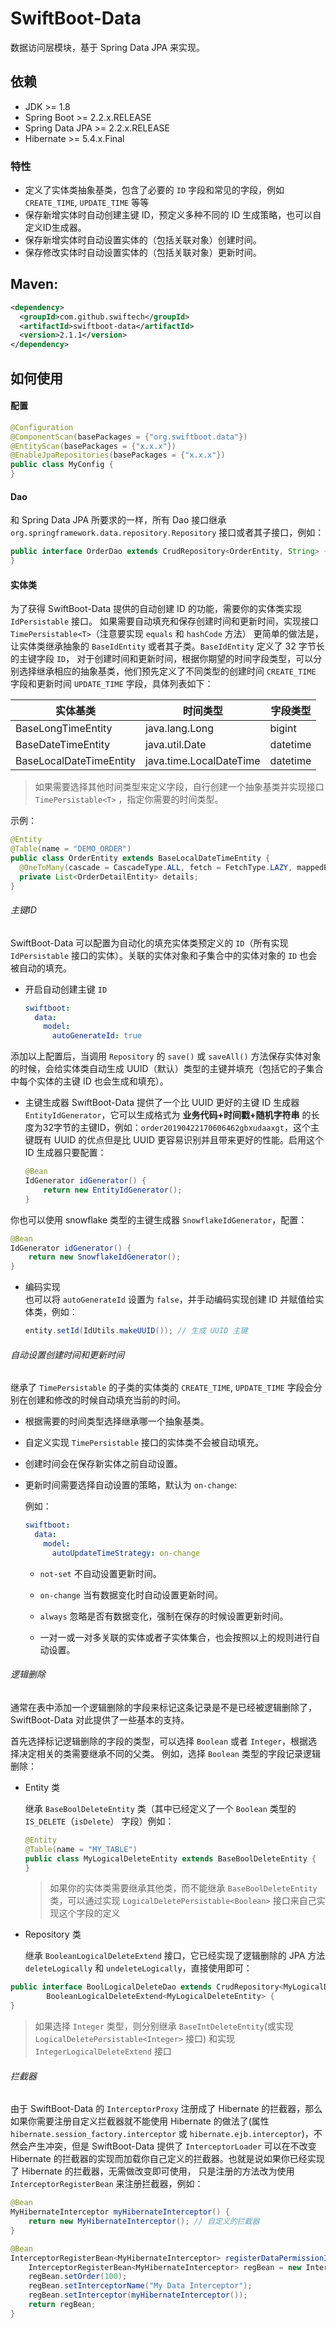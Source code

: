 # SwiftBoot-Data

数据访问层模块，基于 Spring Data JPA 来实现。

## 依赖
* JDK >= 1.8
* Spring Boot >= 2.2.x.RELEASE
* Spring Data JPA >= 2.2.x.RELEASE
* Hibernate >= 5.4.x.Final


### 特性
* 定义了实体类抽象基类，包含了必要的 `ID` 字段和常见的字段，例如 `CREATE_TIME`, `UPDATE_TIME` 等等
* 保存新增实体时自动创建主键 ID，预定义多种不同的 ID 生成策略，也可以自定义ID生成器。
* 保存新增实体时自动设置实体的（包括关联对象）创建时间。
* 保存修改实体时自动设置实体的（包括关联对象）更新时间。


## Maven:

  ```xml
  <dependency>
    <groupId>com.github.swiftech</groupId>
    <artifactId>swiftboot-data</artifactId>
    <version>2.1.1</version>
  </dependency>
  ```

## 如何使用

#### 配置


```java
@Configuration
@ComponentScan(basePackages = {"org.swiftboot.data"})
@EntityScan(basePackages = {"x.x.x"})
@EnableJpaRepositories(basePackages = {"x.x.x"})
public class MyConfig {
}
```

#### Dao

和 Spring Data JPA 所要求的一样，所有 Dao 接口继承 `org.springframework.data.repository.Repository` 接口或者其子接口，例如：

  ```java
  public interface OrderDao extends CrudRepository<OrderEntity, String> {
  }
  ```

#### 实体类


为了获得 SwiftBoot-Data 提供的自动创建 ID 的功能，需要你的实体类实现 `IdPersistable` 接口。
如果需要自动填充和保存创建时间和更新时间，实现接口 `TimePersistable<T>`（注意要实现 `equals` 和 `hashCode` 方法）
更简单的做法是，让实体类继承抽象的 `BaseIdEntity` 或者其子类。`BaseIdEntity` 定义了 32 字节长的主键字段 `ID`，
对于创建时间和更新时间，根据你期望的时间字段类型，可以分别选择继承相应的抽象基类，他们预先定义了不同类型的创建时间 `CREATE_TIME` 字段和更新时间 `UPDATE_TIME` 字段，具体列表如下：

|实体基类|时间类型|字段类型
| --- | --- | --- |
|BaseLongTimeEntity|java.lang.Long|bigint|
|BaseDateTimeEntity|java.util.Date|datetime|
|BaseLocalDateTimeEntity|java.time.LocalDateTime|datetime|

> 如果需要选择其他时间类型来定义字段，自行创建一个抽象基类并实现接口 `TimePersistable<T>` ，指定你需要的时间类型。

示例：

  ```java
  @Entity
  @Table(name = "DEMO_ORDER")
  public class OrderEntity extends BaseLocalDateTimeEntity {
    @OneToMany(cascade = CascadeType.ALL, fetch = FetchType.LAZY, mappedBy = "order", orphanRemoval = true)
    private List<OrderDetailEntity> details;
  }
  ```


###### 主键ID

SwiftBoot-Data 可以配置为自动化的填充实体类预定义的 `ID`（所有实现 `IdPersistable` 接口的实体）。关联的实体对象和子集合中的实体对象的 `ID` 也会被自动的填充。

* 开启自动创建主键 `ID`


  ```yaml
  swiftboot:
    data:
      model:
        autoGenerateId: true
  ```

添加以上配置后，当调用 `Repository` 的 `save()` 或 `saveAll()` 方法保存实体对象的时候，会给实体类自动生成 UUID（默认）类型的主键并填充（包括它的子集合中每个实体的主键 ID 也会生成和填充）。


* 主键生成器
SwiftBoot-Data 提供了一个比 UUID 更好的主键 ID 生成器 `EntityIdGenerator`，它可以生成格式为 **业务代码+时间戳+随机字符串** 的长度为32字节的主键ID，例如：`order20190422170606462gbxudaaxgt`，这个主键既有 UUID 的优点但是比 UUID 更容易识别并且带来更好的性能。启用这个 ID 生成器只要配置：


  ```java
  @Bean
  IdGenerator idGenerator() {
      return new EntityIdGenerator();
  }
  ```

你也可以使用 snowflake 类型的主键生成器 `SnowflakeIdGenerator`，配置：

  ```java
  @Bean
  IdGenerator idGenerator() {
      return new SnowflakeIdGenerator();
  }
  ```

* 编码实现  
  也可以将 `autoGenerateId` 设置为 `false`，并手动编码实现创建 ID 并赋值给实体类，例如：


  ```java
  entity.setId(IdUtils.makeUUID()); // 生成 UUID 主键
  ```

###### 自动设置创建时间和更新时间
继承了 `TimePersistable` 的子类的实体类的 `CREATE_TIME`, `UPDATE_TIME` 字段会分别在创建和修改的时候自动填充当前的时间。
  
* 根据需要的时间类型选择继承哪一个抽象基类。
* 自定义实现 `TimePersistable` 接口的实体类不会被自动填充。
* 创建时间会在保存新实体之前自动设置。
* 更新时间需要选择自动设置的策略，默认为 `on-change`:
  

  例如：
  ```yaml
  swiftboot:
    data:
      model:
        autoUpdateTimeStrategy: on-change
  ```

  * `not-set` 不自动设置更新时间。
  * `on-change` 当有数据变化时自动设置更新时间。
  * `always` 忽略是否有数据变化，强制在保存的时候设置更新时间。

  * 一对一或一对多关联的实体或者子实体集合，也会按照以上的规则进行自动设置。

###### 逻辑删除

通常在表中添加一个逻辑删除的字段来标记这条记录是不是已经被逻辑删除了，SwiftBoot-Data 对此提供了一些基本的支持。

首先选择标记逻辑删除的字段的类型，可以选择 `Boolean` 或者 `Integer`，根据选择决定相关的类需要继承不同的父类。 例如，选择 `Boolean` 类型的字段记录逻辑删除：

* Entity 类

  继承 `BaseBoolDeleteEntity` 类（其中已经定义了一个 `Boolean` 类型的 `IS_DELETE`（`isDelete`） 字段）例如：

  ```java
  @Entity
  @Table(name = "MY_TABLE")
  public class MyLogicalDeleteEntity extends BaseBoolDeleteEntity {
  }
  ```

  > 如果你的实体类需要继承其他类，而不能继承 `BaseBoolDeleteEntity` 类，可以通过实现 `LogicalDeletePersistable<Boolean>` 接口来自己实现这个字段的定义

* Repository 类

  继承 `BooleanLogicalDeleteExtend` 接口，它已经实现了逻辑删除的 JPA 方法 `deleteLogically` 和 `undeleteLogically`，直接使用即可：

```java
public interface BoolLogicalDeleteDao extends CrudRepository<MyLogicalDeleteEntity, String>,
        BooleanLogicalDeleteExtend<MyLogicalDeleteEntity> {
}
```

> 如果选择 `Integer` 类型，则分别继承 `BaseIntDeleteEntity`(或实现 `LogicalDeletePersistable<Integer>` 接口) 和实现 `IntegerLogicalDeleteExtend` 接口 


###### 拦截器

由于 SwiftBoot-Data 的 `InterceptorProxy` 注册成了 Hibernate 的拦截器，那么如果你需要注册自定义拦截器就不能使用 Hibernate 的做法了(属性 `hibernate.session_factory.interceptor` 或 `hibernate.ejb.interceptor`)，不然会产生冲突，但是 SwiftBoot-Data 
提供了 `InterceptorLoader` 可以在不改变 Hibernate 的拦截器的实现而加载你自己定义的拦截器。也就是说如果你已经实现了 Hibernate 的拦截器，无需做改变即可使用，
只是注册的方法改为使用 `InterceptorRegisterBean` 来注册拦截器，例如：

```java
@Bean
MyHibernateInterceptor myHibernateInterceptor() {
    return new MyHibernateInterceptor(); // 自定义的拦截器
}

@Bean
InterceptorRegisterBean<MyHibernateInterceptor> registerDataPermissionInterceptor() {
    InterceptorRegisterBean<MyHibernateInterceptor> regBean = new InterceptorRegisterBean<>();
    regBean.setOrder(100);
    regBean.setInterceptorName("My Data Interceptor");
    regBean.setInterceptor(myHibernateInterceptor());
    return regBean;
}
```